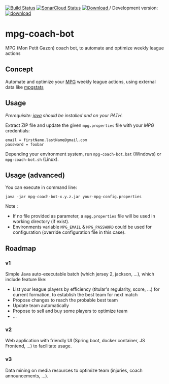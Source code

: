 
[![Build Status](https://travis-ci.org/axel3rd/mpg-coach-bot.svg?branch=master)](https://travis-ci.org/axel3rd/mpg-coach-bot) [![SonarCloud Status](https://sonarcloud.io/api/project_badges/measure?project=org.blondin%3Ampg-coach-bot&metric=alert_status)](https://sonarcloud.io/dashboard?id=org.blondin%3Ampg-coach-bot) [ ![Download](https://api.bintray.com/packages/axel3rd/generic/mpg-coach-bot/images/download.svg) ](https://bintray.com/axel3rd/generic/mpg-coach-bot/_latestVersion) / Development version: [ ![download](https://api.bintray.com/packages/axel3rd/generic-snapshot/mpg-coach-bot/images/download.svg) ](https://bintray.com/axel3rd/generic-dev/mpg-coach-bot/_latestVersion)

# mpg-coach-bot

MPG (Mon Petit Gazon) coach bot, to automate and optimize weekly league actions

## Concept

Automate and optimize your [MPG](http://mpg.football/) weekly league actions, using external data like [mpgstats](https://www.mpgstats.fr)

## Usage

*Prerequisite: [java](https://www.java.com/fr/download/) should be installed and on your PATH.*

Extract ZIP file and update the given `mpg.properties` file with your *MPG* credentials:

    email = firstName.lastName@gmail.com
    password = foobar

Depending your environment system, run `mpg-coach-bot.bat` (Windows) or `mpg-coach-bot.sh` (Linux).

## Usage (advanced)

You can execute in command line:

    java -jar mpg-coach-bot-x.y.z.jar your-mpg-config.properties

Note :

- If no file provided as parameter, a `mpg.properties` file will be used in working directory (if exist).
- Environments variable `MPG_EMAIL` & `MPG_PASSWORD` could be used for configuration (override configuration file in this case).

## Roadmap

### v1

Simple Java auto-executable batch (which jersey 2, jackson, ...), which include feature like:

- List your league players by efficiency (titular's regularity, score, ...) for current formation, to establish the best team for next match
- Propose changes to reach the probable best team
- Update team automatically
- Propose to sell and buy some players to optimize team
- ...

### v2

Web application with friendly UI (Spring boot, docker container, JS Frontend, ...) to facilitate usage.

### v3

Data mining on media resources to optimize team (injuries, coach announcements, ...).
